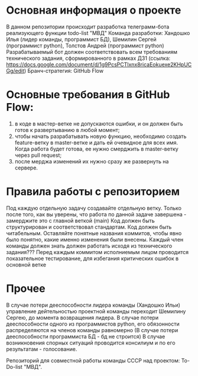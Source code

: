 # Основная информация о проекте
В данном репозитории происходит разработка телеграмм-бота реализующего функции todo-list "МВД"
Команда разработки: Хандошко Илья (лидер команды, программист БД), Шемилин Сергей (программист python), Толстов Андрей (программист python)
Разрабатываемый бот должен соответствовать всем требованиям технического задания, сформированного в рамках ДЗ1
(ссылка: https://docs.google.com/document/d/1g9PcsPCTlxnx8ricaEokuexe2KHpUCGg/edit)
Бранч-стратегия: GitHub Flow

# Основные требования в GitHub Flow:
  1. в коде в мастер-ветке не допускаются ошибки, и он должен быть готов к развертыванию в любой момент;
  2. чтобы начать разрабатывать новую функцию, необходимо создать feature-ветку в master-ветке и дать ей очевидное для всех имя. Когда работа будет готова, ее нужно смерджить в master-ветку через pull request;
  3. после мерджа изменений их нужно сразу же развернуть на сервере.

# Правила работы с репозиторием
Под каждую отдельную задачу создавайте отдельную ветку. Только после того, как вы уверены, что работа по данной задаче завершена - замерджите это с главной веткой (main)
Код должен быть структурирован и соответствовал стандартам. Код должен быть читабельным.
Оставляйте понятные названия коммитов, чтобы явно было понятно, какие именно изменения были внесены.
Каждый член команды должен знать должен работать исходя из технического задания???
Перед каждым коммитом исполниемым лицом проводится показательное тестирование, для избегания критических ошибок в основной ветке

# Прочее
В случае потери дееспособности лидера команды (Хандошко Ильи) управление дейтельностью проектной команды переходит Шемилину Сергею, до момента возвращения лидера.
В случае потери дееспособности одного из программистов python, его обязонности распределяются на членов команды равномерно
(В случае потери дееспособности программиста БД - бд не строится)
В случае возникновения спорных ситуаций проводится консилиум и по его результатам - голосование.

Репозиторий для совместной работы команды СССР над проектом: To-Do-list "МВД".

